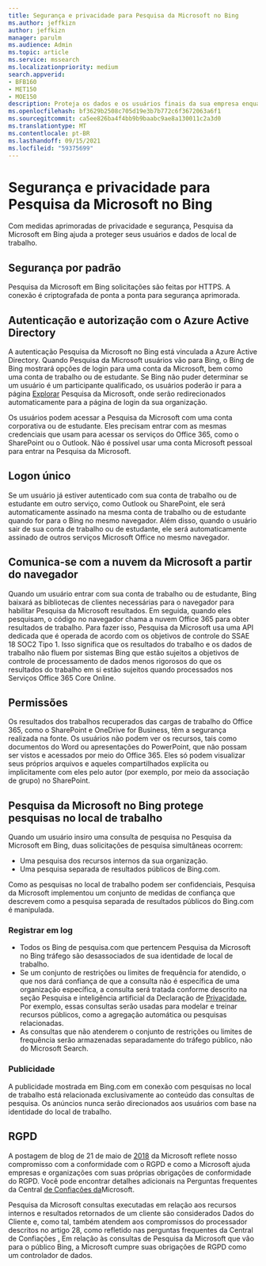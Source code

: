 ```yaml
---
title: Segurança e privacidade para Pesquisa da Microsoft no Bing
ms.author: jeffkizn
author: jeffkizn
manager: parulm
ms.audience: Admin
ms.topic: article
ms.service: mssearch
ms.localizationpriority: medium
search.appverid:
- BFB160
- MET150
- MOE150
description: Proteja os dados e os usuários finais da sua empresa enquanto fornece informações aos usuários autorizados com Pesquisa da Microsoft em Bing
ms.openlocfilehash: bf3629b2508c705d19e3b7b772c6f3672063a6f1
ms.sourcegitcommit: ca5ee826ba4f4bb9b9baabc9ae8a130011c2a3d0
ms.translationtype: MT
ms.contentlocale: pt-BR
ms.lasthandoff: 09/15/2021
ms.locfileid: "59375699"
---
```

# <a name="security-and-privacy-for-microsoft-search-in-bing"></a>Segurança e privacidade para Pesquisa da Microsoft no Bing

Com medidas aprimoradas de privacidade e segurança, Pesquisa da Microsoft em Bing ajuda a proteger seus usuários e dados de local de trabalho.

## <a name="secure-by-default"></a>Segurança por padrão

Pesquisa da Microsoft em Bing solicitações são feitas por HTTPS. A conexão é criptografada de ponta a ponta para segurança aprimorada.
  
## <a name="authentication-and-authorization-with-azure-active-directory"></a>Autenticação e autorização com o Azure Active Directory

A autenticação Pesquisa da Microsoft no Bing está vinculada a Azure Active Directory. Quando Pesquisa da Microsoft usuários vão para Bing, o Bing de Bing mostrará opções de login para uma conta da Microsoft, bem como uma conta de trabalho ou de estudante. Se Bing não puder determinar se um usuário é um participante qualificado, os usuários poderão ir para a página [Explorar](https://www.bing.com/business/explore) Pesquisa da Microsoft, onde serão redirecionados automaticamente para a página de login da sua organização.

Os usuários podem acessar a Pesquisa da Microsoft com uma conta corporativa ou de estudante. Eles precisam entrar com as mesmas credenciais que usam para acessar os serviços do Office 365, como o SharePoint ou o Outlook. Não é possível usar uma conta Microsoft pessoal para entrar na Pesquisa da Microsoft.

## <a name="single-sign-on"></a>Logon único

Se um usuário já estiver autenticado com sua conta de trabalho ou de estudante em outro serviço, como Outlook ou SharePoint, ele será automaticamente assinado na mesma conta de trabalho ou de estudante quando for para o Bing no mesmo navegador. Além disso, quando o usuário sair de sua conta de trabalho ou de estudante, ele será automaticamente assinado de outros serviços Microsoft Office no mesmo navegador.
  
## <a name="communicates-with-the-microsoft-cloud-from-the-browser"></a>Comunica-se com a nuvem da Microsoft a partir do navegador

Quando um usuário entrar com sua conta de trabalho ou de estudante, Bing baixará as bibliotecas de clientes necessárias para o navegador para habilitar Pesquisa da Microsoft resultados. Em seguida, quando eles pesquisam, o código no navegador chama a nuvem Office 365 para obter resultados de trabalho. Para fazer isso, Pesquisa da Microsoft usa uma API dedicada que é operada de acordo com os objetivos de controle do SSAE 18 SOC2 Tipo 1. Isso significa que os resultados do trabalho e os dados de trabalho não fluem por sistemas Bing que estão sujeitos a objetivos de controle de processamento de dados menos rigorosos do que os resultados do trabalho em si estão sujeitos quando processados nos Serviços Office 365 Core Online.
  
## <a name="permissions"></a>Permissões

Os resultados dos trabalhos recuperados das cargas de trabalho do Office 365, como o SharePoint e OneDrive for Business, têm a segurança realizada na fonte. Os usuários não podem ver os recursos, tais como documentos do Word ou apresentações do PowerPoint, que não possam ser vistos e acessados por meio do Office 365. Eles só podem visualizar seus próprios arquivos e aqueles compartilhados explícita ou implicitamente com eles pelo autor (por exemplo, por meio da associação de grupo) no SharePoint.

## <a name="microsoft-search-in-bing-protects-workplace-searches"></a>Pesquisa da Microsoft no Bing protege pesquisas no local de trabalho

Quando um usuário insiro uma consulta de pesquisa no Pesquisa da Microsoft em Bing, duas solicitações de pesquisa simultâneas ocorrem:

- Uma pesquisa dos recursos internos da sua organização.
- Uma pesquisa separada de resultados públicos de Bing.com.

Como as pesquisas no local de trabalho podem ser confidenciais, Pesquisa da Microsoft implementou um conjunto de medidas de confiança que descrevem como a pesquisa separada de resultados públicos do Bing.com é manipulada.

### <a name="logging"></a>Registrar em log

- Todos os Bing de pesquisa.com que pertencem Pesquisa da Microsoft no Bing tráfego são desassociados de sua identidade de local de trabalho.
- Se um conjunto de restrições ou limites de frequência for atendido, o que nos dará confiança de que a consulta não é específica de uma organização específica, a consulta será tratada conforme descrito na seção Pesquisa e inteligência artificial da Declaração de [Privacidade.](https://privacy.microsoft.com/privacystatement) Por exemplo, essas consultas serão usadas para modelar e treinar recursos públicos, como a agregação automática ou pesquisas relacionadas.
- As consultas que não atenderem o conjunto de restrições ou limites de frequência serão armazenadas separadamente do tráfego público, não do Microsoft Search.

### <a name="advertising"></a>Publicidade

A publicidade mostrada em Bing.com em conexão com pesquisas no local de trabalho está relacionada exclusivamente ao conteúdo das consultas de pesquisa. Os anúncios nunca serão direcionados aos usuários com base na identidade do local de trabalho.

## <a name="gdpr"></a>RGPD

A postagem de blog de 21 de maio de [2018](https://blogs.microsoft.com/on-the-issues/2018/05/21/microsofts-commitment-to-gdpr-privacy-and-putting-customers-in-control-of-their-own-data/) da Microsoft reflete nosso compromisso com a conformidade com o RGPD e como a Microsoft ajuda empresas e organizações com suas próprias obrigações de conformidade do RGPD. Você pode encontrar detalhes adicionais na Perguntas frequentes da Central [de Confiações da](https://www.microsoft.com/trustcenter/privacy/gdpr/gdpr-faqs)Microsoft.

Pesquisa da Microsoft consultas executadas em relação aos recursos internos e resultados retornados de um cliente são considerados Dados do Cliente e, como tal, também atendem aos compromissos do processador descritos no artigo 28, como refletido nas perguntas frequentes da Central de Confiações [.](https://www.microsoft.com/trustcenter/privacy/gdpr/gdpr-faqs) Em relação às consultas de Pesquisa da Microsoft que vão para o público Bing, a Microsoft cumpre suas obrigações de RGPD como um controlador de dados.

